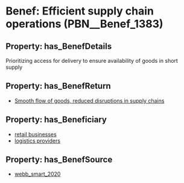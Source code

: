 # Benef: __Efficient supply chain operations__ (PBN__Benef_1383)

## Property: has_BenefDetails

Prioritizing access for delivery to ensure availability of goods in short supply

## Property: has_BenefReturn

* [Smooth flow of goods, reduced disruptions in supply chains](../BenefReturn/PBN__BenefReturn_1570)

## Property: has_Beneficiary

* [retail businesses](../Stakeholder/PBN__Stakeholder_418)
* [logistics providers](../Stakeholder/PBN__Stakeholder_537)

## Property: has_BenefSource

* [webb_smart_2020](../Article/PBN__Article_294)

